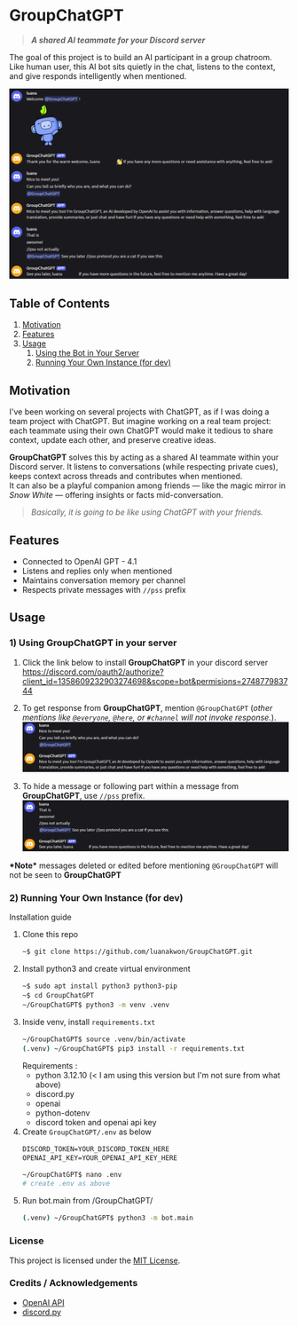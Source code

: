 # GroupChatGPT
> ***A shared AI teammate for your Discord server***

The goal of this project is to build an AI participant in a group chatroom. Like human user, this AI bot sits quietly in the chat, listens to the context, and give responds intelligently when mentioned.

![Screenshot of GroupChatGPT in use](images/1.png)

## Table of Contents
1. [Motivation](#motivation)
2. [Features](#features)
3. [Usage](#usage)
    1) [Using the Bot in Your Server](#1-using-groupchatgpt-in-your-server) 
    2) [Running Your Own Instance (for dev)](#2-running-your-own-instance-for-dev)
<!-- - Getting Started
- Usage
- Configuration
- Project Structure
- Contributing
- License
- Credits & Acknowledgements -->

## Motivation

I've been working on several projects with ChatGPT, as if I was doing a team project with ChatGPT. But imagine working on a real team project: each teammate using their own ChatGPT would make it tedious to share context, update each other, and preserve creative ideas. 

**GroupChatGPT** solves this by acting as a shared AI teammate within your Discord server. It listens to conversations (while respecting private cues), keeps context across threads and contributes when mentioned.  
It can also be a playful companion among friends — like the magic mirror in *Snow White* — offering insights or facts mid-conversation.

> *Basically, it is going to be like using ChatGPT with your friends.*

## Features
- Connected to OpenAI GPT - 4.1
- Listens and replies only when mentioned
- Maintains conversation memory per channel
- Respects private messages with `//pss` prefix

## Usage

### 1) Using GroupChatGPT in your server

1. Click the link below to install **GroupChatGPT** in your discord server
https://discord.com/oauth2/authorize?client_id=1358609232903274698&scope=bot&permisions=274877983744

2. To get response from **GroupChatGPT**, mention `@GroupChatGPT` (*other mentions like `@everyone`, `@here`, or `#channel` will not invoke response.*).  
    ![example usecase of @GroupChatGPT](images/2.png)

3. To hide a message or following part within a message from **GroupChatGPT**, use `//pss` prefix.  
    ![example usecase of //pss prefix](images/3.png)

**\*Note\*** messages deleted or edited before mentioning `@GroupChatGPT` will not be seen to **GroupChatGPT**


### 2) Running Your Own Instance (for dev)

Installation guide
1. Clone this repo
    ```bash
    ~$ git clone https://github.com/luanakwon/GroupChatGPT.git
    ```
2. Install python3 and create virtual environment
    ```bash
    ~$ sudo apt install python3 python3-pip
    ~$ cd GroupChatGPT
    ~/GroupChatGPT$ python3 -m venv .venv
    ```
3. Inside venv, install `requirements.txt`  
    ```bash
    ~/GroupChatGPT$ source .venv/bin/activate
    (.venv) ~/GroupChatGPT$ pip3 install -r requirements.txt
    ```
    Requirements :
    - python 3.12.10 (< I am using this version but I'm not sure from what above)
    - discord.py
    - openai
    - python-dotenv
    - discord token and openai api key
4. Create `GroupChatGPT/.env` as below
    ```
    DISCORD_TOKEN=YOUR_DISCORD_TOKEN_HERE
    OPENAI_API_KEY=YOUR_OPENAI_API_KEY_HERE
    ```
    ```bash
    ~/GroupChatGPT$ nano .env
    # create .env as above
    ```
5. Run bot.main from /GroupChatGPT/
    ```bash
    (.venv) ~/GroupChatGPT$ python3 -m bot.main
    ```

<!-- ### Configuration
(blank)

### Project Structure
(Nothing special to write here honestly..)

### Contributing
(I don't have specific way of contributing in mind) -->

### License
<!-- (MIT... maybe..?) -->
This project is licensed under the [MIT License](https://opensource.org/licenses/MIT).

### Credits / Acknowledgements
- [OpenAI API](https://platform.openai.com/)
- [discord.py](https://github.com/Rapptz/discord.py)
<!-- - ChatGPT..? for pair-programming ideas? -->

